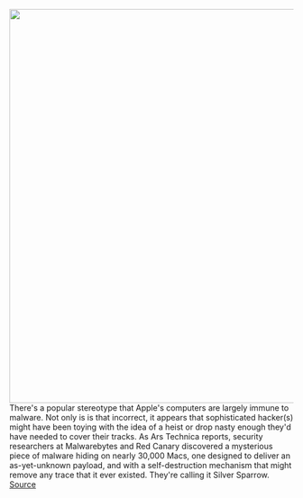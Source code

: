 <img src='https://cdn.vox-cdn.com/thumbor/H0ajkBmIKMcXNJ8-6BWtp5mfb0c=/0x0:2040x1360/1200x800/filters:focal(857x517:1183x843)/cdn.vox-cdn.com/uploads/chorus_image/image/68852254/vpavic_4291_20201113_0429.0.0.jpg' width='700px' /><br/>
There's a popular stereotype that Apple's computers are largely immune to malware. Not only is is that incorrect, it appears that sophisticated hacker(s) might have been toying with the idea of a heist or drop nasty enough they'd have needed to cover their tracks. As Ars Technica reports, security researchers at Malwarebytes and Red Canary discovered a mysterious piece of malware hiding on nearly 30,000 Macs, one designed to deliver an as-yet-unknown payload, and with a self-destruction mechanism that might remove any trace that it ever existed. They're calling it Silver Sparrow.
<a href='https://www.theverge.com/2021/2/21/22294377/silver-sparrow-malware-macs-m1-intel-red-canary-wardle'> Source <a/>